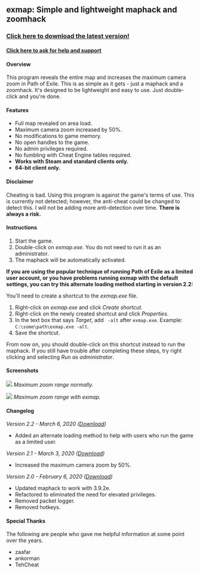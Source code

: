 ## exmap: Simple and lightweight maphack and zoomhack

### **[Click here to download the latest version!](https://github.com/m4p3r/exmap-release/raw/master/bin/exmap_220.zip)**

#### **[Click here to ask for help and support](https://www.ownedcore.com/forums/mmo/path-of-exile/poe-bots-programs/842622-exmap-2-0-simple-lightweight-maphack.html)**

#### Overview

This program reveals the entire map and increases the maximum camera zoom in Path of Exile. This is as simple as it gets - just a maphack and a zoomhack. It's designed to be lightweight and easy to use. Just double-click and you're done.

#### Features

- Full map revealed on area load.
- Maximum camera zoom increased by 50%.
- No modifications to game memory.
- No open handles to the game.
- No admin privileges required.
- No fumbling with Cheat Engine tables required.
- **Works with Steam and standard clients only.**
- **64-bit client only.**

#### Disclaimer

Cheating is bad. Using this program is against the game's terms of use. This is currently not detected; however, the anti-cheat could be changed to detect this. I will not be adding more anti-detection over time. **There is always a risk.**

#### Instructions

1. Start the game.
2. Double-click on *exmap.exe*. You do not need to run it as an administrator.
3. The maphack will be automatically activated.

**If you are using the popular technique of running Path of Exile as a limited user account, or you have problems running exmap with the default settings, you can try this alternate loading method starting in version 2.2:**

You'll need to create a shortcut to the *exmap.exe* file.

1. Right-click on *exmap.exe* and click *Create shortcut*.
2. Right-click on the newly created shortcut and click *Properties*.
3. In the text box that says *Target*, add ` -alt` after `exmap.exe`. Example: `C:\some\path\exmap.exe -alt`.
4. Save the shortcut.

From now on, you should double-click on this shortcut instead to run the maphack. If you still have trouble after completing these steps, try right clicking and selecting *Run as administrator*.

#### Screenshots

![](https://github.com/m4p3r/exmap-release/raw/master/img/before.png)
*Maximum zoom range normally.*

![](https://github.com/m4p3r/exmap-release/raw/master/img/after.png)
*Maximum zoom range with exmap.*

#### Changelog

*Version 2.2 - March 6, 2020 ([Download](https://github.com/m4p3r/exmap-release/raw/master/bin/exmap_220.zip))*
- Added an alternate loading method to help with users who run the game as a limited user.

*Version 2.1 - March 3, 2020 ([Download](https://github.com/m4p3r/exmap-release/raw/master/bin/exmap_210.zip))*
- Increased the maximum camera zoom by 50%.

*Version 2.0 - February 6, 2020 ([Download](https://github.com/m4p3r/exmap-release/raw/master/bin/exmap_200.zip))*
- Updated maphack to work with 3.9.2e.
- Refactored to eliminated the need for elevated privileges.
- Removed packet logger.
- Removed hotkeys.

#### Special Thanks

The following are people who gave me helpful information at some point over the years.

- zaafar
- ankorman
- TehCheat
